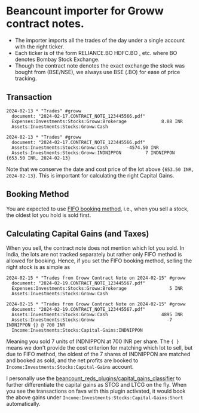 # Beancount importer for Groww contract notes.

* The importer imports all the trades of the day under a single account with the right ticker.
* Each ticker is of the form RELIANCE.BO  HDFC.BO , etc. where BO denotes Bombay Stock Exchange.
* Though the contract note denotes the exact exchange the stock was bought from (BSE/NSE), we always use BSE (.BO) for ease of price tracking.

## Transaction
```
2024-02-13 * "Trades" #groww
  document: "2024-02-17.CONTRACT_NOTE_123445566.pdf"
  Expenses:Investments:Stocks:Groww:Brokerage             8.88 INR
  Assets:Investments:Stocks:Groww:Cash

2024-02-13 * "Trades" #groww
  document: "2024-02-17.CONTRACT_NOTE_123445566.pdf"
  Assets:Investments:Stocks:Groww:Cash       -4574.50 INR
  Assets:Investments:Stocks:Groww:INDNIPPON         7 INDNIPPON {653.50 INR, 2024-02-13}
```

Note that we conserve the date and cost price of the lot above `{653.50 INR, 2024-02-13}`. This is important for calculating the right Capital Gains.

## Booking Method
You are expected to use [FIFO booking method](https://beancount.github.io/docs/how_inventories_work.html#fifo-and-lifo-booking), i.e., when you sell a stock, the oldest lot you hold is sold first.


## Calculating Capital Gains (and Taxes)
When you sell, the contract note does not mention which lot you sold. In India, the lots are not tracked separately but rather only FIFO method is allowed for booking.
Hence, if you set the FIFO booking method, selling the right stock is as simple as 
```
2024-02-15 * "Trades from Groww Contract Note on 2024-02-15" #groww
  document: "2024-02-19.CONTRACT_NOTE_123445567.pdf"
  Expenses:Investments:Stocks:Groww:Brokerage                5 INR
  Assets:Investments:Stocks:Groww:Cash

2024-02-15 * "Trades from Groww Contract Note on 2024-02-15" #groww
  document: "2024-02-19.CONTRACT_NOTE_123445567.pdf"
  Assets:Investments:Stocks:Groww:Cash                    4895 INR
  Assets:Investments:Stocks:Groww                           -7 INDNIPPON {} @ 700 INR
  Income:Investments:Stocks:Capital-Gains:INDNIPPON
```
Meaning you sold 7 units of INDNIPPON at 700 INR per share. The `{ }` means we don't provide the cost criterion for matching which lot to sell, but due to FIFO method, the oldest of the 7 shares of INDNIPPON are matched and booked as sold, and the net profits are booked to `Income:Investments:Stocks:Capital-Gains` account.

I personally use the [beancount_reds_plugins/capital_gains_classifier](https://github.com/redstreet/beancount_reds_plugins/tree/main/beancount_reds_plugins/capital_gains_classifier#readme) to further differentiate the capital gains as STCG and LTCG on the fly. When you see the transactions on fava with this plugin activated, it would book the above gains under `Income:Investments:Stocks:Capital-Gains:Short` automatically.


